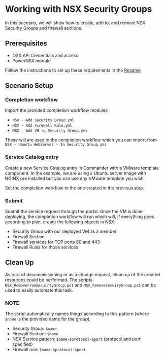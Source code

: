 # Working with NSX Security Groups
In this scenario, we will show how to create, add to, and remove NSX Security Groups and firewall sections.

## Prerequisites
* NSX API Credentials and access
* PowerNSX module

Follow the instructions to set up these requirements in the [Readme](README.md)

## Scenario Setup
### Completion workflow
Import the provided completion workflow modules
* `NSX - Add Security Group.yml`
* `NSX - Add Firewall Rule.yml`
* `NSX - Add VM to Security Group.yml`

These will are used in the completion workflow which you can import from `NSX - Ubuntu Webserver - In Security Group.yml`

### Service Catalog entry
Create a new Service Catalog entry in Commander with a VMware template component. In the example, we are using a Ubuntu server image with NGINX pre installed but you can use any VMware template you wish

Set the completion workflow to the one created in the previous step.

### Submit
Submit the service request through the portal. Once the VM is done deploying, the completion workflow will run which will, if everything goes according to plan, create the following objects in NSX:
* Security Group with our deployed VM as a member
* Firewall Section
* Firewall services for TCP ports 80 and 443
* Firewall Rules for those services

## Clean Up
As part of decommissioning or as a change request, clean up of the created resources could be performed. The scripts `NSX_RemoveFromSecuirtyGroup.ps1` and `NSX_RemoveSecuiryGroup.ps1` can be used to easily automate this task.

### NOTE
The script automatically names things according to this pattern (where `$name` is the provided name for the group):
* Security Group: `$name`
* Firewall Section: `$name`
* NSX Service pattern: `$name-$protocol-$port` (protocol and port specified)
* Firewall rule: `$name-$protocol-$port`
